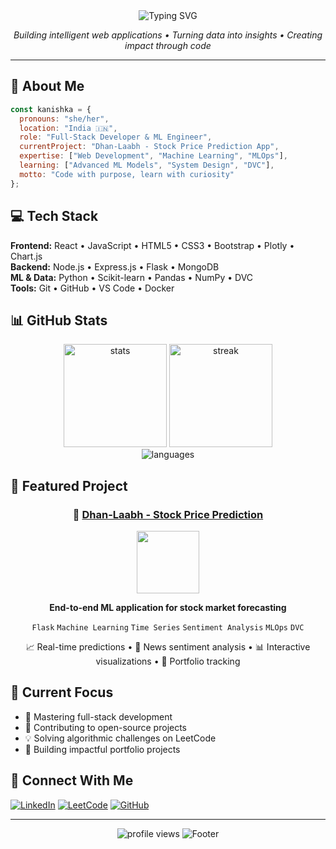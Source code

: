 <div align="center">
  <img src="https://readme-typing-svg.herokuapp.com?font=Fira+Code&weight=600&size=28&pause=1000&color=00F7FF&center=true&vCenter=true&width=435&lines=Hi%2C+I'm+Kanishka+Garg+%F0%9F%91%8B;Full-Stack+Developer;ML+Engineer;Problem+Solver" alt="Typing SVG" />
</div>

<p align="center">
  <em>Building intelligent web applications • Turning data into insights • Creating impact through code</em>
</p>

---

## 🚀 About Me

```javascript
const kanishka = {
  pronouns: "she/her",
  location: "India 🇮🇳",
  role: "Full-Stack Developer & ML Engineer",
  currentProject: "Dhan-Laabh - Stock Price Prediction App",
  expertise: ["Web Development", "Machine Learning", "MLOps"],
  learning: ["Advanced ML Models", "System Design", "DVC"],
  motto: "Code with purpose, learn with curiosity"
};
```

## 💻 Tech Stack

**Frontend:** React • JavaScript • HTML5 • CSS3 • Bootstrap • Plotly • Chart.js  
**Backend:** Node.js • Express.js • Flask • MongoDB  
**ML & Data:** Python • Scikit-learn • Pandas • NumPy • DVC  
**Tools:** Git • GitHub • VS Code • Docker

## 📊 GitHub Stats

<div align="center">
  <img src="https://github-readme-stats.vercel.app/api?username=Kanishka16garg&show_icons=true&theme=radical&hide_border=true" height="165" alt="stats" />
  <img src="https://github-readme-streak-stats.herokuapp.com/?user=Kanishka16garg&theme=radical&hide_border=true" height="165" alt="streak" />
</div>

<div align="center">
  <img src="https://github-readme-stats.vercel.app/api/top-langs/?username=Kanishka16garg&layout=compact&theme=radical&hide_border=true" alt="languages" />
</div>

## 🎯 Featured Project

<div align="center">

### 🚀 [Dhan-Laabh - Stock Price Prediction](https://github.com/tgarg535/Dhan-Laabh)

<img src="https://user-images.githubusercontent.com/74038190/212257467-871d32b7-e401-42e8-a166-fcfd7baa4c6b.gif" width="100">

**End-to-end ML application for stock market forecasting**

`Flask` `Machine Learning` `Time Series` `Sentiment Analysis` `MLOps` `DVC`

📈 Real-time predictions • 🧠 News sentiment analysis • 📊 Interactive visualizations • 💼 Portfolio tracking

</div>

## 🎯 Current Focus

- 🌱 Mastering full-stack development
- 🤝 Contributing to open-source projects
- 💡 Solving algorithmic challenges on LeetCode
- 🚀 Building impactful portfolio projects

## 🔗 Connect With Me

[![LinkedIn](https://img.shields.io/badge/LinkedIn-0077B5?style=for-the-badge&logo=linkedin&logoColor=white)](https://linkedin.com/in/kanishka-garg-0664b7326)
[![LeetCode](https://img.shields.io/badge/LeetCode-FFA116?style=for-the-badge&logo=leetcode&logoColor=black)](https://leetcode.com/Kanishka1612)
[![GitHub](https://img.shields.io/badge/GitHub-181717?style=for-the-badge&logo=github&logoColor=white)](https://github.com/Kanishka16garg)

---

<div align="center">
  <img src="https://komarev.com/ghpvc/?username=Kanishka16garg&color=blueviolet&style=flat-square&label=Profile+Views" alt="profile views" />
  
  <img src="https://readme-typing-svg.herokuapp.com?font=Fira+Code&size=16&pause=1000&color=00F7FF&center=true&vCenter=true&width=500&lines=%F0%9F%92%AC+Open+for+collaborations+and+opportunities!;%F0%9F%9A%80+Let's+build+something+amazing+together!" alt="Footer" />
</div>
